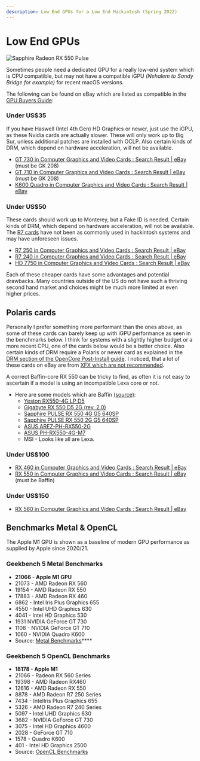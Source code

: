 ```yaml
---
description: Low End GPUs for a Low End Hackintosh (Spring 2022)
---
```


# Low End GPUs

![Sapphire Radeon RX 550 Pulse](../.gitbook/assets/rx550\_pulse\_4gb\_800x500\_03.png)

Sometimes people need a dedicated GPU for a really low-end system which is CPU compatible, but may not have a compatible iGPU _(Nehalem to Sandy Bridge for example)_ for recent macOS versions.

The following can be found on eBay which are listed as compatible in the [GPU Buyers Guide](https://dortania.github.io/GPU-Buyers-Guide/modern-gpus/amd-gpu.html#polaris-10-and-20-series):

### Under US$35

If you have Haswell (Intel 4th Gen) HD Graphics or newer, just use the iGPU, as these Nvidia cards are actually slower. These will only work up to Big Sur, unless additional patches are installed with OCLP. Also certain kinds of DRM, which depend on hardware acceleration, will not be available.

* [GT 730 in Computer Graphics and Video Cards : Search Result | eBay](https://www.ebay.com/sch/i.html?\_from=R40&\_nkw=GT+730&\_sacat=27386\&LH\_TitleDesc=0&\_fsrp=1\&LH\_BIN=1&\_sop=12&\_udhi=35) (must be GK 208)
* [GT 710 in Computer Graphics and Video Cards : Search Result | eBay](https://www.ebay.com/sch/i.html?\_nkw=gt+710&\_sacat=27386&\_sop=12&\_udhi=35\&rt=nc\&LH\_BIN=1) (must be GK 208)
* [K600 Quadro in Computer Graphics and Video Cards : Search Result | eBay](https://www.ebay.com/sch/i.html?\_from=R40&\_trksid=p2334524.m570.l1311&\_nkw=k600+quadro&\_sacat=27386\&LH\_TitleDesc=0&\_fsrp=1&\_odkw=RX+560&\_osacat=27386\&LH\_BIN=1&\_sop=12&\_udhi=35)

### Under US$50

These cards should work up to Monterey, but a Fake ID is needed. Certain kinds of DRM, which depend on hardware acceleration, will not be available. The [R7 cards](https://dortania.github.io/GPU-Buyers-Guide/modern-gpus/amd-gpu.html) have not been as commonly used in hackintosh systems and may have unforeseen issues.

* [R7 250 in Computer Graphics and Video Cards : Search Result | eBay](https://www.ebay.com/sch/i.html?\_from=R40&\_trksid=m570.l1313&\_nkw=R7+250&\_sacat=27386\&LH\_TitleDesc=0&\_odkw=R7+240&\_osacat=27386\&LH\_BIN=1&\_sop=12&\_udhi=50)
* [R7 240 in Computer Graphics and Video Cards : Search Result | eBay](https://www.ebay.com/sch/i.html?\_from=R40&\_trksid=m570.l1313&\_nkw=R7+240&\_sacat=27386\&LH\_TitleDesc=0&\_odkw=HD+7750&\_osacat=27386\&LH\_BIN=1&\_sop=12&\_udhi=50)
* [HD 7750 in Computer Graphics and Video Cards : Search Result | eBay](https://www.ebay.com/sch/i.html?\_from=R40&\_trksid=m570.l1313&\_nkw=HD+7750&\_sacat=27386\&LH\_TitleDesc=0\&rt=nc&\_odkw=gt+710&\_osacat=27386\&LH\_BIN=1&\_sop=12&\_udhi=50)

Each of these cheaper cards have some advantages and potential drawbacks. Many countries outside of the US do not have such a thriving second hand market and choices might be much more limited at even higher prices.

## Polaris cards

Personally I prefer something more performant than the ones above, as some of these cards can barely keep up with iGPU performance as seen in the benchmarks below. I think for systems with a slightly higher budget or a more recent CPU, one of the cards below would be a better choice. Also certain kinds of DRM require a Polaris or newer card as explained in the [DRM section of the OpenCore Post-Install guide](https://dortania.github.io/OpenCore-Post-Install/universal/drm.html). I noticed, that a lot of these cards on eBay are from [XFX which are not recommended](https://dortania.github.io/GPU-Buyers-Guide/buyers-guide/gpu-avoid.html).

A correct Baffin-core RX 550 can be tricky to find, as often it is not easy to ascertain if a model is using an incompatible Lexa core or not.

* Here are some models which are Baffin [(source)](https://github.com/dortania/bugtracker/issues/129):
  * [Yeston RX550-4G LP D5](http://www.yeston.net/product/details/234/272)
  * [Gigabyte RX 550 D5 2G (rev. 2.0)](https://www.gigabyte.com/Graphics-Card/GV-RX550D5-2GD-rev-20#kf)
  * [Sapphire PULSE RX 550 4G G5 640SP](https://www.sapphiretech.com/en/consumer/pulse-rx-550-4g-g5-1)
  * [Sapphire PULSE RX 550 2G G5 640SP](https://www.sapphiretech.com/en/consumer/pulse-rx-550-2g-g5-1)
  * [ASUS AREZ-PH-RX550-2G](https://www.asus.com/Motherboards-Components/Graphics-Cards/All-series/AREZ-PH-RX550-2G)
  * [ASUS PH-RX550-4G-M7](https://www.asus.com/Motherboards-Components/Graphics-Cards/All-series/PH-RX550-4G-M7)
  * MSI - Looks like all are Lexa.

### Under US$100

* [RX 460 in Computer Graphics and Video Cards : Search Result | eBay](https://www.ebay.com/sch/i.html?\_from=R40&\_nkw=RX+460&\_sacat=27386\&LH\_TitleDesc=0\&LH\_BIN=1&\_sop=12&\_fsrp=1&\_udhi=100)
* [RX 550 in Computer Graphics and Video Cards : Search Result | eBay](https://www.ebay.com/sch/i.html?\_from=R40&\_trksid=m570.l1313&\_nkw=RX+550&\_sacat=27386\&LH\_TitleDesc=0&\_fsrp=1&\_odkw=RX+460&\_osacat=27386\&LH\_BIN=1&\_sop=12&\_udhi=100) (must be Baffin)

### Under US$150

* [RX 560 in Computer Graphics and Video Cards : Search Result | eBay](https://www.ebay.com/sch/i.html?\_from=R40&\_nkw=RX+560&\_sacat=27386\&LH\_TitleDesc=0&\_fsrp=1\&LH\_BIN=1&\_sop=12&\_udhi=150)

## Benchmarks Metal & OpenCL

The Apple M1 GPU is shown as a baseline of modern GPU performance as supplied by Apple since 2020/21.

### **Geekbench 5 Metal Benchmarks**

* **21066 - Apple M1 GPU**
* 21073 - AMD Radeon RX 560
* 19154 - AMD Radeon RX 550
* 17883 - AMD Radeon RX 460
* 6862 - Intel Iris Plus Graphics 655
* 4550 - Intel UHD Graphics 630
* 4041 - Intel HD Graphics 530
* 1931 NVIDIA GeForce GT 730
* 1108 - NVIDIA GeForce GT 710
* 1060 - NVIDIA Quadro K600
* Source: [Metal Benchmarks](https://browser.geekbench.com/metal-benchmarks)****

### **Geekbench 5 OpenCL Benchmarks**

* **18178 - Apple M1**
* 21066 - Radeon RX 560 Series
* 19398 - AMD Radeon RX460
* 12616 - AMD Radeon RX 550
* 8878 - AMD Radeon R7 250 Series
* 7434 - IntelIris Plus Graphics 655
* 5326 - AMD Radeon R7 240 Series
* 5097 - Intel UHD Graphics 630
* 3682 - NVIDIA GeForce GT 730
* 3075 - Intel HD Graphics 4600
* 2028 - GeForce GT 710
* 1578 - Quadro K600
* 401 - Intel HD Graphics 2500
* Source: [OpenCL Benchmarks](https://browser.geekbench.com/opencl-benchmarks)
